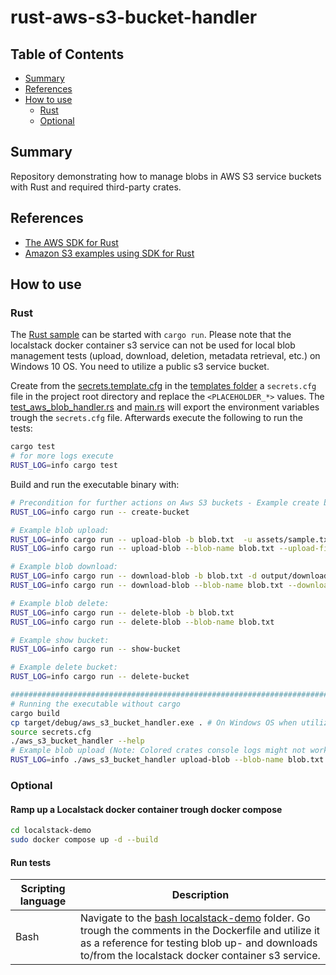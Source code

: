 # rust-aws-s3-bucket-handler

## Table of Contents

- [Summary](#summary)
- [References](#references)
- [How to use](#how-to-use)
  - [Rust](#rust)
  - [Optional](#optional)

## Summary

Repository demonstrating how to manage blobs in AWS S3 service buckets with Rust and required third-party crates.


## References

- [The AWS SDK for Rust ](https://www.serverlessguru.com/blog/aws-sdk-for-rust-getting-started)
- [Amazon S3 examples using SDK for Rust](https://docs.aws.amazon.com/sdk-for-rust/latest/dg/rust_s3_code_examples.html)

## How to use

### Rust

The [Rust sample](./src/main.rs) can be started with `cargo run`. Please note that the localstack docker container s3 service can not be used for local blob management tests (upload, download, deletion, metadata retrieval, etc.) on Windows 10 OS. You need to utilize a public s3 service bucket.

Create from the [secrets.template.cfg](./templates/secrets.template.cfg) in the [templates folder](./templates/) a `secrets.cfg` file in the project root directory and replace the `<PLACEHOLDER_*>` values. The [test_aws_blob_handler.rs](./test/test_aws_blob_handler.rs) and [main.rs](./src/main.rs) will export the environment variables trough the `secrets.cfg` file.
Afterwards execute the following to run the tests:

```bash
cargo test
# for more logs execute
RUST_LOG=info cargo test
```

Build and run the executable binary with:

```bash
# Precondition for further actions on Aws S3 buckets - Example create bucket: 
RUST_LOG=info cargo run -- create-bucket

# Example blob upload: 
RUST_LOG=info cargo run -- upload-blob -b blob.txt  -u assets/sample.txt
RUST_LOG=info cargo run -- upload-blob --blob-name blob.txt --upload-file-path assets/sample.txt 

# Example blob download: 
RUST_LOG=info cargo run -- download-blob -b blob.txt -d output/download.txt
RUST_LOG=info cargo run -- download-blob --blob-name blob.txt --download-file-path "output/download.txt"

# Example blob delete: 
RUST_LOG=info cargo run -- delete-blob -b blob.txt
RUST_LOG=info cargo run -- delete-blob --blob-name blob.txt

# Example show bucket: 
RUST_LOG=info cargo run -- show-bucket

# Example delete bucket: 
RUST_LOG=info cargo run -- delete-bucket

#####################################################################################################################
# Running the executable without cargo  
cargo build
cp target/debug/aws_s3_bucket_handler.exe . # On Windows OS when utilizing Git Bash or WSL
source secrets.cfg
./aws_s3_bucket_handler --help
# Example blob upload (Note: Colored crates console logs might not work on certain terminals): 
RUST_LOG=info ./aws_s3_bucket_handler upload-blob --blob-name blob.txt --upload-file-path assets/sample.txt 
```

### Optional

#### Ramp up a Localstack docker container trough docker compose

```bash
cd localstack-demo
sudo docker compose up -d --build
```

#### Run tests

| Scripting language | Description | 
|----------|----------|
| Bash | Navigate to the [bash localstack-demo](./localstack-demo/bash/) folder. Go trough the comments in the Dockerfile and utilize it as a reference for testing blob up- and downloads to/from the localstack docker container s3 service. | 
